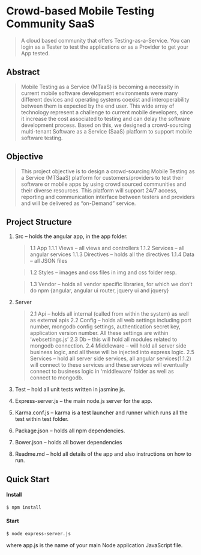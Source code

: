 # Crowd-based Mobile Testing Community SaaS

> A cloud based community that offers Testing-as-a-Service.
> You can login as a Tester to test the applications or as a Provider to get your App tested.

## Abstract

> Mobile Testing as a Service (MTaaS) is becoming a necessity in current mobile software development environments were many different devices and operating systems coexist and interoperability between them is expected by the end user.  This wide array of technology represent a challenge to current mobile developers, since it increase the cost associated to testing and can delay the software development process.  Based on this, we designed a crowd-sourcing multi-tenant Software as a Service (SaaS) platform to support mobile software testing.

## Objective

> This project objective is to design a crowd-sourcing Mobile Testing as a Service (MTSaaS) platform for customers/providers to test their software or mobile apps by using crowd sourced communities and their diverse resources.  This platform will support 24/7 access, reporting and communication interface between testers and providers and will be delivered as “on-Demand” service.

## Project Structure

1.	Src – holds the angular app, in the app folder.

    > 1.1	App
        1.1.1	Views – all views and controllers
        1.1.2	Services – all angular services
        1.1.3	Directives – holds all the directives
        1.1.4	Data – all JSON files

    > 1.2	Styles – images and css files in img and css folder resp.

    > 1.3	Vendor – holds all vendor specific libraries, for which we don’t do npm {angular, angular ui router, jquery ui and jquery}

2.	Server

    > 2.1	Api – holds all internal (called from within the system) as well as external apis
    > 2.2	Config – holds all web settings including port number, mongodb config settings, authentication secret key, application version number. All these settings are within ‘websettings.js’
    > 2.3	Db – this will hold all modules related to mongodb connection.
    > 2.4	Middleware – will hold all server side business logic, and all these will be injected into express logic.
    > 2.5	Services – hold all server side services, all angular services(1.1.2) will connect to these services and these services will eventually connect to business logic in ‘middleware’ folder as well as connect to mongodb.

3.	Test – hold all unit tests written in jasmine js.

4.	Express-server.js – the main node.js server for the app.

5.	Karma.conf.js – karma is a test launcher and runner which runs all the test within test folder.

6.	Package.json – holds all npm dependencies.

7.	Bower.json – holds all bower dependencies

8.	Readme.md – hold all details of the app and also instructions on how to run.


## Quick Start

#### Install

```sh
$ npm install
```

#### Start

```sh
$ node express-server.js
```

where app.js is the name of your main Node application JavaScript file.

